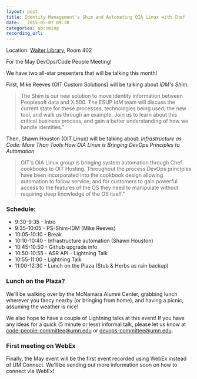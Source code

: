 ```yaml
---
layout: post
title: Identity Management's Shim and Automating OIA Linux with Chef
date:   2015-05-07 09:30
categories: upcoming
recording_url:
---
```


Location\: [Walter Library](http://campusmaps.umn.edu/tc/map.php?building=042), Room 402

For the May DevOps/Code People Meeting!

We have two all-star presenters that will be talking this month!

First, Mike Reeves (OIT Custom Solutions) will be talking about _IDM's Shim_:

> The Shim is our new solution to move identity information between
> Peoplesoft data and X.500. The ESUP IdM team will discuss the
> current state for these processes, technologies being used,
> the new tool, and walk us through an example. Join us to learn
> about this critical business process, and gain a better
> understanding of how we handle identities."

Then, Shawn Houston (OIT Linux) will be talking about: _Infrastructure as Code: More Than Tools
How OIA Linux is Bringing DevOps Principles to Automation_

> OIT's OIA Linux group is bringing system automation through Chef
> cookbooks to OIT Hosting. Throughout the process DevOps
> principles have been incorporated into the cookbook design
> allowing automation to follow service, and for customers to
> gain powerful access to the features of the OS they need to
> manipulate without requiring deep knowledge of the OS itself."

### Schedule:

- 9:30-9:35 - Intro
- 9:35-10:05 - PS-Shim-IDM (Mike Reeves)
- 10:05-10:10 - Break
- 10:10-10:40 - Infrastructure automation (Shawn Houston)
- 10:45-10:50 - Github upgrade info
- 10:50-10:55 - ASR API - Lightning Talk
- 10:55-11:00 - Lightning Talk
- 11:00-12:30 - Lunch on the Plaza (Stub & Herbs as rain backup)

### Lunch on the Plaza?

We'll be walking over by the McNamara Alumni Center, grabbing lunch wherever
you fancy nearby (or bringing from home), and having a picnic, assuming the
weather is nice!

We also hope to have a couple of Lightning talks at this event!
If you have any ideas for a quick (5 minute or less) informal
talk, please let us know at [code-people-committee@umn.edu](code-people-committee@umn.edu)
or [devops-committee@umn.edu](devops-committee@umn.edu).

### First meeting on WebEx

Finally, the May event will be the first event recorded using WebEx
instead of UM Connect. We'll be sending out more information
soon on how to connect via WebEx!
